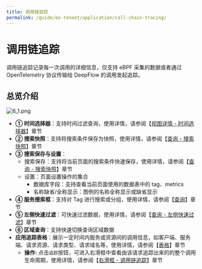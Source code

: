 ```yaml
---
title: 调用链追踪
permalink: /guide/ee-tenant/application/call-chain-tracing/
---
```


# 调用链追踪

调用链追踪记录每一次调用的详细信息，仅支持 eBPF 采集的数据或者通过 OpenTelemetry 协议传输给 DeepFlow 的调用发起追踪。

## 总览介绍

![6_1.png](https://yunshan-guangzhou.oss-cn-beijing.aliyuncs.com/pub/pic/20230920650aa718393da.png)

- **① 时间选择器**：支持时间过滤查询，使用详情，请参阅【[视图详情 - 时间选择器](../dashboard/use/)】章节
- **② 搜索快照**：支持将搜索条件保存为快照，使用详情，请参阅【[查询 - 搜索快照](../query/history/)】章节
- **③ 搜索保存与设置**：
  - 搜索保存：支持将当前页面的搜索条件快速保存，使用详情，请参阅【[查询 - 搜索快照](../query/history/)】章节
  - 设置：页面设置操作的集合
    - 数据库字段：支持查看当前页面使用的数据表中的 tag、metrics
    - 名称缺省/全称显示：图例的名称全称显示或缺省显示
- **④ 服务搜索框**：支持对 Tag 进行搜索或分组，使用详情，请参阅【[查询](../query/overview/)】章节
- **⑤ 左侧快速过滤**：可快速过滤数据，使用详情，请参阅【[查询 - 左侧快速过滤](../query/left-quick-filter/)】章节
- **⑥ 区域查询**：支持快速切换查询区域数据
- **应用追踪表格**：展示一定时间内服务或资源间的调用信息，如客户端、服务端、请求资源、请求类型、请求域名等，使用详情，请参阅【[表格](../dashboard/panel/table/)】章节
  - **操作:** 点击`追踪`按钮，可进入右滑框中查看由该请求追踪出来的的整个调用生命周期，使用详情，请参阅【[右滑框 - 调用链追踪](./right-sliding-box/)】章节
